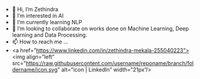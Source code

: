 - 👋 Hi, I’m Zethindra
- 👀 I’m interested in AI
- 🌱 I’m currently learning NLP
- 💞️ I’m looking to collaborate on works done on Machine Learning, Deep learning and Data Processing. 
- 📫 How to reach me ...
- <a href=”https://www.linkedin.com/in/zethindra-mekala-255040223"><img align=”left” src=”https://raw.githubusercontent.com/username/reponame/branch/foldername/icon.svg" alt=”icon | LinkedIn” width=”21px”/></a>

<!---
zethu999/zethu999 is a ✨ special ✨ repository because its `README.md` (this file) appears on your GitHub profile.
You can click the Preview link to take a look at your changes.
--->
